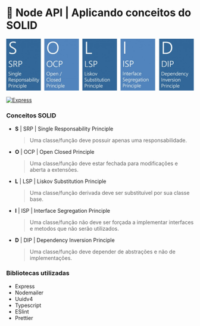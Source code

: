# 🚀 Node API | Aplicando conceitos do SOLID

<p align="center">
<img src="https://github.com/ericoalmeida/solid-api/blob/master/Images/solid.png?raw=true" width="600" alt="solid" />
</p>

[![Express](https://badge.fury.io/js/express.svg)](https://badge.fury.io/js/express)

### Conceitos SOLID

- **S** | SRP | Single Responsability Principle

  > Uma classe/função deve possuir apenas uma responsabilidade.

- **O** | OCP | Open Closed Principle

  > Uma classe/função deve estar fechada para modificações e aberta a extensões.

- **L** | LSP | Liskov Substitution Principle

  > Uma classe/função derivada deve ser substituível por sua classe base.

- **I** | ISP | Interface Segregation Principle

  > Uma classe/função não deve ser forçada a implementar interfaces e metodos que não serão utilizados.

- **D** | DIP | Dependency Inversion Principle

  > Uma classe/função deve depender de abstrações e não de implementações.

### Bibliotecas utilizadas

- Express
- Nodemailer
- Uuidv4
- Typescript
- ESlint
- Prettier
